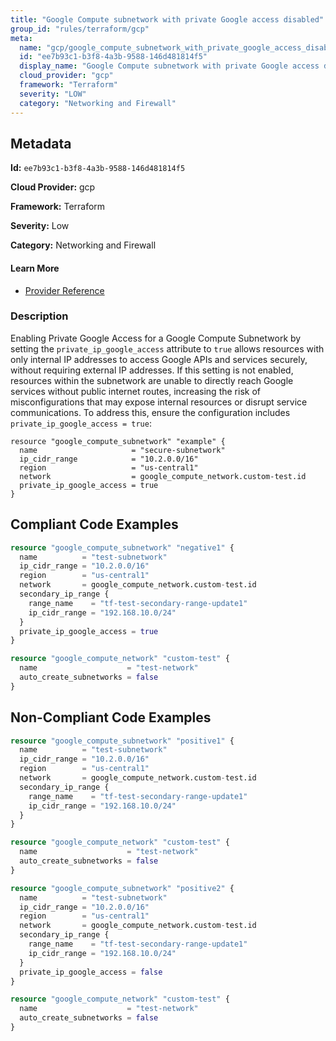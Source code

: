 ```yaml
---
title: "Google Compute subnetwork with private Google access disabled"
group_id: "rules/terraform/gcp"
meta:
  name: "gcp/google_compute_subnetwork_with_private_google_access_disabled"
  id: "ee7b93c1-b3f8-4a3b-9588-146d481814f5"
  display_name: "Google Compute subnetwork with private Google access disabled"
  cloud_provider: "gcp"
  framework: "Terraform"
  severity: "LOW"
  category: "Networking and Firewall"
---
```

## Metadata

**Id:** `ee7b93c1-b3f8-4a3b-9588-146d481814f5`

**Cloud Provider:** gcp

**Framework:** Terraform

**Severity:** Low

**Category:** Networking and Firewall

#### Learn More

 - [Provider Reference](https://registry.terraform.io/providers/hashicorp/google/latest/docs/resources/compute_subnetwork#private_ip_google_access)

### Description

 Enabling Private Google Access for a Google Compute Subnetwork by setting the `private_ip_google_access` attribute to `true` allows resources with only internal IP addresses to access Google APIs and services securely, without requiring external IP addresses. If this setting is not enabled, resources within the subnetwork are unable to directly reach Google services without public internet routes, increasing the risk of misconfigurations that may expose internal resources or disrupt service communications. To address this, ensure the configuration includes `private_ip_google_access = true`:

```
resource "google_compute_subnetwork" "example" {
  name                     = "secure-subnetwork"
  ip_cidr_range            = "10.2.0.0/16"
  region                   = "us-central1"
  network                  = google_compute_network.custom-test.id
  private_ip_google_access = true
}
```


## Compliant Code Examples
```tf
resource "google_compute_subnetwork" "negative1" {
  name          = "test-subnetwork"
  ip_cidr_range = "10.2.0.0/16"
  region        = "us-central1"
  network       = google_compute_network.custom-test.id
  secondary_ip_range {
    range_name    = "tf-test-secondary-range-update1"
    ip_cidr_range = "192.168.10.0/24"
  }
  private_ip_google_access = true
}

resource "google_compute_network" "custom-test" {
  name                    = "test-network"
  auto_create_subnetworks = false
}

```
## Non-Compliant Code Examples
```tf
resource "google_compute_subnetwork" "positive1" {
  name          = "test-subnetwork"
  ip_cidr_range = "10.2.0.0/16"
  region        = "us-central1"
  network       = google_compute_network.custom-test.id
  secondary_ip_range {
    range_name    = "tf-test-secondary-range-update1"
    ip_cidr_range = "192.168.10.0/24"
  }
}

resource "google_compute_network" "custom-test" {
  name                    = "test-network"
  auto_create_subnetworks = false
}

```

```tf
resource "google_compute_subnetwork" "positive2" {
  name          = "test-subnetwork"
  ip_cidr_range = "10.2.0.0/16"
  region        = "us-central1"
  network       = google_compute_network.custom-test.id
  secondary_ip_range {
    range_name    = "tf-test-secondary-range-update1"
    ip_cidr_range = "192.168.10.0/24"
  }
  private_ip_google_access = false
}

resource "google_compute_network" "custom-test" {
  name                    = "test-network"
  auto_create_subnetworks = false
}

```